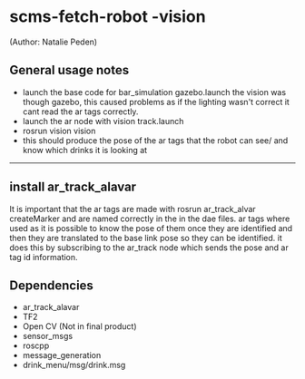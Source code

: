 # scms-fetch-robot -vision

(Author: Natalie Peden)

General usage notes 
--------------------------------------------
- launch the base code for bar_simulation  gazebo.launch the vision was though gazebo, this caused problems as if the lighting wasn't correct it cant read the ar tags correctly. 
- launch  the ar node with vision track.launch 
- rosrun vision vision 
- this should produce the pose of the ar tags that the robot can see/ and know which drinks it is looking at 
-----------------------------------
install ar_track_alavar 
-----------------------------------
It is important that the ar tags are made with rosrun ar_track_alvar createMarker and are named correctly in the in the dae files. 
ar tags where used as it is possible to know the pose of them once they are identified and then they are translated to the base link pose so they can be identified.
it does this by subscribing to the ar_track node which sends the pose and ar tag id information. 


## Dependencies

- ar_track_alavar
- TF2
- Open CV (Not in final product)
- sensor_msgs
- roscpp
- message_generation
- drink_menu/msg/drink.msg